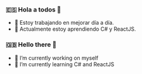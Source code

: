 ### 🇪🇸 Hola a todos 👋
- 🔭 Estoy trabajando en mejorar día a día.
- 🌱 Actualmente estoy aprendiendo C# y ReactJS.
      
     


### 🇬🇧 Hello there 👋
- 🔭 I’m currently working on myself
- 🌱 I’m currently learning C# and ReactJS
<!--
**DrunkPsyduck/DrunkPsyduck** is a ✨ _special_ ✨ repository because its `README.md` (this file) appears on your GitHub profile.

Here are some ideas to get you started:

- 🔭 I’m currently working on ...
- 🌱 I’m currently learning ...
- 👯 I’m looking to collaborate on ...
- 🤔 I’m looking for help with ...
- 💬 Ask me about ...
- 📫 How to reach me: ...
- 😄 Pronouns: ...
- ⚡ Fun fact: ...
-->
